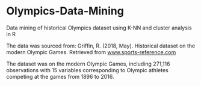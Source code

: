 # Olympics-Data-Mining
Data mining of historical Olympics dataset using K-NN and cluster analysis in R

The data was sourced from:
Griffin, R. (2018, May). Historical dataset on the modern Olympic Games. Retrieved from 
www.sports-reference.com

The dataset was on the modern Olympic Games, including 271,116 observations with 15 variables corresponding to Olympic 
athletes competing at the games from 1896 to 2016.
